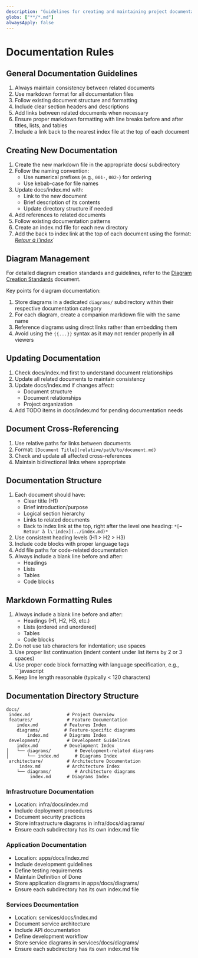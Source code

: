 ```yaml
---
description: "Guidelines for creating and maintaining project documentation"
globs: ["**/*.md"]
alwaysApply: false
---
```


# Documentation Rules

## General Documentation Guidelines

1. Always maintain consistency between related documents
2. Use markdown format for all documentation files
3. Follow existing document structure and formatting
4. Include clear section headers and descriptions
5. Add links between related documents when necessary
6. Ensure proper markdown formatting with line breaks before and after titles, lists, and tables
7. Include a link back to the nearest index file at the top of each document

## Creating New Documentation

1. Create the new markdown file in the appropriate docs/ subdirectory
2. Follow the naming convention:
   - Use numerical prefixes (e.g., `001-`, `002-`) for ordering
   - Use kebab-case for file names
3. Update docs/index.md with:
   - Link to the new document
   - Brief description of its contents
   - Update directory structure if needed
4. Add references to related documents
5. Follow existing documentation patterns
6. Create an index.md file for each new directory
7. Add the back to index link at the top of each document using the format: *[ Retour à l\'index](../index.md)*`

## Diagram Management

For detailed diagram creation standards and guidelines, refer to the [Diagram Creation Standards](mdc:.cursor/rules/diagrams.mdc) document.

Key points for diagram documentation:

1. Store diagrams in a dedicated `diagrams/` subdirectory within their respective documentation category
2. For each diagram, create a companion markdown file with the same name
3. Reference diagrams using direct links rather than embedding them
4. Avoid using the `{{...}}` syntax as it may not render properly in all viewers

## Updating Documentation

1. Check docs/index.md first to understand document relationships
2. Update all related documents to maintain consistency
3. Update docs/index.md if changes affect:
   - Document structure
   - Document relationships
   - Project organization
4. Add TODO items in docs/index.md for pending documentation needs

## Document Cross-Referencing

1. Use relative paths for links between documents
2. Format: `[Document Title](relative/path/to/document.md)`
3. Check and update all affected cross-references
4. Maintain bidirectional links where appropriate

## Documentation Structure

1. Each document should have:
   - Clear title (H1)
   - Brief introduction/purpose
   - Logical section hierarchy
   - Links to related documents
   - Back to index link at the top, right after the level one heading: `*[➡️ Retour à l\'index](../index.md)*`
2. Use consistent heading levels (H1 > H2 > H3)
3. Include code blocks with proper language tags
4. Add file paths for code-related documentation
5. Always include a blank line before and after:
   - Headings
   - Lists
   - Tables
   - Code blocks

## Markdown Formatting Rules

1. Always include a blank line before and after:
   - Headings (H1, H2, H3, etc.)
   - Lists (ordered and unordered)
   - Tables
   - Code blocks
2. Do not use tab characters for indentation; use spaces
3. Use proper list continuation (indent content under list items by 2 or 3 spaces)
4. Use proper code block formatting with language specification, e.g., ```javascript
5. Keep line length reasonable (typically < 120 characters)

## Documentation Directory Structure

```
docs/
 index.md              # Project Overview
 features/             # Feature Documentation
    index.md          # Features Index
    diagrams/         # Feature-specific diagrams
        index.md      # Diagrams Index
 development/          # Development Guidelines
    index.md          # Development Index
│   └── diagrams/         # Development-related diagrams
│       └── index.md      # Diagrams Index
 architecture/         # Architecture Documentation
     index.md          # Architecture Index
    └── diagrams/         # Architecture diagrams
         index.md      # Diagrams Index
```

### Infrastructure Documentation

- Location: infra/docs/index.md
- Include deployment procedures
- Document security practices
- Store infrastructure diagrams in infra/docs/diagrams/
- Ensure each subdirectory has its own index.md file

### Application Documentation

- Location: apps/docs/index.md
- Include development guidelines
- Define testing requirements
- Maintain Definition of Done
- Store application diagrams in apps/docs/diagrams/
- Ensure each subdirectory has its own index.md file

### Services Documentation

- Location: services/docs/index.md
- Document service architecture
- Include API documentation
- Define development workflow
- Store service diagrams in services/docs/diagrams/
- Ensure each subdirectory has its own index.md file
